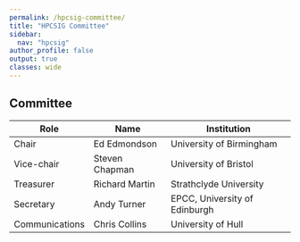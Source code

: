 ```yaml
---
permalink: /hpcsig-committee/
title: "HPCSIG Committee"
sidebar:
  nav: "hpcsig"
author_profile: false
output: true
classes: wide
---
```


<h2>Committee</h2>

| Role           | Name           | Institution                      |
| -------------- | -------------- | -------------------------------- |
| Chair          | Ed Edmondson   | University of Birmingham         |
| Vice-chair     | Steven Chapman | University of Bristol            |
| Treasurer      | Richard Martin | Strathclyde University           |
| Secretary      | Andy Turner    | EPCC, University of Edinburgh    |
| Communications | Chris Collins  | University of Hull               |
